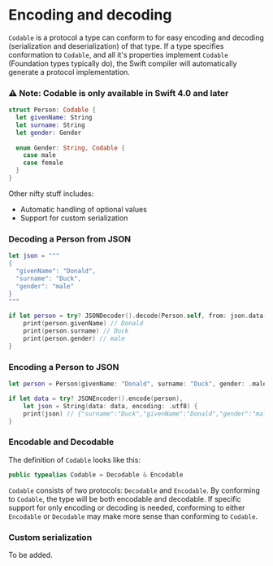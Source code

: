 # Encoding and decoding

`Codable` is a protocol a type can conform to for easy encoding and decoding (serialization and deserialization) of that type. If a type specifies conformation to `Codable`, and all it's properties implement `Codable` (Foundation types typically do), the Swift compiler will automatically generate a protocol implementation.

### :warning: Note: Codable is only available in Swift 4.0 and later

```swift
struct Person: Codable {
  let givenName: String
  let surname: String
  let gender: Gender
    
  enum Gender: String, Codable {
    case male
    case female
  }
}
```

Other nifty stuff includes:

* Automatic handling of optional values
* Support for custom serialization

### Decoding a Person from JSON

```swift
let json = """
{
  "givenName": "Donald",
  "surname": "Duck",
  "gender": "male"
}
"""

if let person = try? JSONDecoder().decode(Person.self, from: json.data(using: .utf8)!) {
    print(person.givenName) // Donald
    print(person.surname) // Duck
    print(person.gender) // male
}
```

### Encoding a Person to JSON

```swift
let person = Person(givenName: "Donald", surname: "Duck", gender: .male)

if let data = try? JSONEncoder().encode(person),
    let json = String(data: data, encoding: .utf8) {
    print(json) // {"surname":"Duck","givenName":"Donald","gender":"male"}
}
```

### Encodable and Decodable

The definition of `Codable` looks like this:

```swift
public typealias Codable = Decodable & Encodable
```

`Codable` consists of two protocols: `Decodable` and `Encodable`. By conforming to `Codable`, the type will be both encodable and decodable. If specific support for only encoding or decoding is needed, conforming to either `Encodable` or `Decodable` may make more sense than conforming to `Codable`.

### Custom serialization

To be added.
